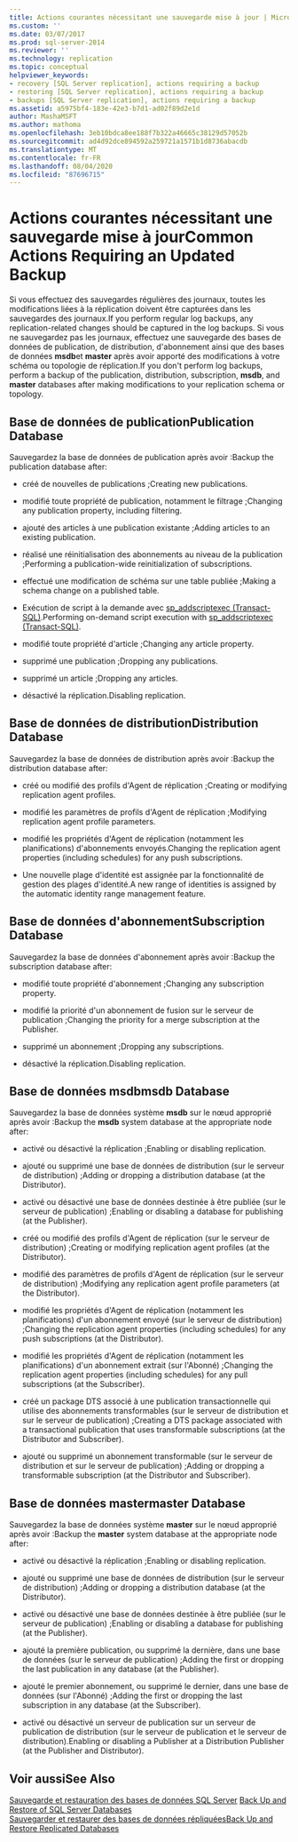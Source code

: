 ```yaml
---
title: Actions courantes nécessitant une sauvegarde mise à jour | Microsoft Docs
ms.custom: ''
ms.date: 03/07/2017
ms.prod: sql-server-2014
ms.reviewer: ''
ms.technology: replication
ms.topic: conceptual
helpviewer_keywords:
- recovery [SQL Server replication], actions requiring a backup
- restoring [SQL Server replication], actions requiring a backup
- backups [SQL Server replication], actions requiring a backup
ms.assetid: a5975bf4-183e-42e3-b7d1-ad02f89d2e1d
author: MashaMSFT
ms.author: mathoma
ms.openlocfilehash: 3eb10bdca8ee188f7b322a46665c38129d57052b
ms.sourcegitcommit: ad4d92dce894592a259721a1571b1d8736abacdb
ms.translationtype: MT
ms.contentlocale: fr-FR
ms.lasthandoff: 08/04/2020
ms.locfileid: "87696715"
---
```

# <a name="common-actions-requiring-an-updated-backup"></a><span data-ttu-id="4803b-102">Actions courantes nécessitant une sauvegarde mise à jour</span><span class="sxs-lookup"><span data-stu-id="4803b-102">Common Actions Requiring an Updated Backup</span></span>
  <span data-ttu-id="4803b-103">Si vous effectuez des sauvegardes régulières des journaux, toutes les modifications liées à la réplication doivent être capturées dans les sauvegardes des journaux.</span><span class="sxs-lookup"><span data-stu-id="4803b-103">If you perform regular log backups, any replication-related changes should be captured in the log backups.</span></span> <span data-ttu-id="4803b-104">Si vous ne sauvegardez pas les journaux, effectuez une sauvegarde des bases de données de publication, de distribution, d'abonnement ainsi que des bases de données **msdb**et **master** après avoir apporté des modifications à votre schéma ou topologie de réplication.</span><span class="sxs-lookup"><span data-stu-id="4803b-104">If you don't perform log backups, perform a backup of the publication, distribution, subscription, **msdb**, and **master** databases after making modifications to your replication schema or topology.</span></span>  
  
## <a name="publication-database"></a><span data-ttu-id="4803b-105">Base de données de publication</span><span class="sxs-lookup"><span data-stu-id="4803b-105">Publication Database</span></span>  
 <span data-ttu-id="4803b-106">Sauvegardez la base de données de publication après avoir :</span><span class="sxs-lookup"><span data-stu-id="4803b-106">Backup the publication database after:</span></span>  
  
-   <span data-ttu-id="4803b-107">créé de nouvelles de publications ;</span><span class="sxs-lookup"><span data-stu-id="4803b-107">Creating new publications.</span></span>  
  
-   <span data-ttu-id="4803b-108">modifié toute propriété de publication, notamment le filtrage ;</span><span class="sxs-lookup"><span data-stu-id="4803b-108">Changing any publication property, including filtering.</span></span>  
  
-   <span data-ttu-id="4803b-109">ajouté des articles à une publication existante ;</span><span class="sxs-lookup"><span data-stu-id="4803b-109">Adding articles to an existing publication.</span></span>  
  
-   <span data-ttu-id="4803b-110">réalisé une réinitialisation des abonnements au niveau de la publication ;</span><span class="sxs-lookup"><span data-stu-id="4803b-110">Performing a publication-wide reinitialization of subscriptions.</span></span>  
  
-   <span data-ttu-id="4803b-111">effectué une modification de schéma sur une table publiée ;</span><span class="sxs-lookup"><span data-stu-id="4803b-111">Making a schema change on a published table.</span></span>  
  
-   <span data-ttu-id="4803b-112">Exécution de script à la demande avec [sp_addscriptexec &#40;Transact-SQL&#41;](/sql/relational-databases/system-stored-procedures/sp-addscriptexec-transact-sql).</span><span class="sxs-lookup"><span data-stu-id="4803b-112">Performing on-demand script execution with [sp_addscriptexec &#40;Transact-SQL&#41;](/sql/relational-databases/system-stored-procedures/sp-addscriptexec-transact-sql).</span></span>  
  
-   <span data-ttu-id="4803b-113">modifié toute propriété d'article ;</span><span class="sxs-lookup"><span data-stu-id="4803b-113">Changing any article property.</span></span>  
  
-   <span data-ttu-id="4803b-114">supprimé une publication ;</span><span class="sxs-lookup"><span data-stu-id="4803b-114">Dropping any publications.</span></span>  
  
-   <span data-ttu-id="4803b-115">supprimé un article ;</span><span class="sxs-lookup"><span data-stu-id="4803b-115">Dropping any articles.</span></span>  
  
-   <span data-ttu-id="4803b-116">désactivé la réplication.</span><span class="sxs-lookup"><span data-stu-id="4803b-116">Disabling replication.</span></span>  
  
## <a name="distribution-database"></a><span data-ttu-id="4803b-117">Base de données de distribution</span><span class="sxs-lookup"><span data-stu-id="4803b-117">Distribution Database</span></span>  
 <span data-ttu-id="4803b-118">Sauvegardez la base de données de distribution après avoir :</span><span class="sxs-lookup"><span data-stu-id="4803b-118">Backup the distribution database after:</span></span>  
  
-   <span data-ttu-id="4803b-119">créé ou modifié des profils d'Agent de réplication ;</span><span class="sxs-lookup"><span data-stu-id="4803b-119">Creating or modifying replication agent profiles.</span></span>  
  
-   <span data-ttu-id="4803b-120">modifié les paramètres de profils d'Agent de réplication ;</span><span class="sxs-lookup"><span data-stu-id="4803b-120">Modifying replication agent profile parameters.</span></span>  
  
-   <span data-ttu-id="4803b-121">modifié les propriétés d'Agent de réplication (notamment les planifications) d'abonnements envoyés.</span><span class="sxs-lookup"><span data-stu-id="4803b-121">Changing the replication agent properties (including schedules) for any push subscriptions.</span></span>  
  
-   <span data-ttu-id="4803b-122">Une nouvelle plage d'identité est assignée par la fonctionnalité de gestion des plages d'identité.</span><span class="sxs-lookup"><span data-stu-id="4803b-122">A new range of identities is assigned by the automatic identity range management feature.</span></span>  
  
## <a name="subscription-database"></a><span data-ttu-id="4803b-123">Base de données d'abonnement</span><span class="sxs-lookup"><span data-stu-id="4803b-123">Subscription Database</span></span>  
 <span data-ttu-id="4803b-124">Sauvegardez la base de données d'abonnement après avoir :</span><span class="sxs-lookup"><span data-stu-id="4803b-124">Backup the subscription database after:</span></span>  
  
-   <span data-ttu-id="4803b-125">modifié toute propriété d'abonnement ;</span><span class="sxs-lookup"><span data-stu-id="4803b-125">Changing any subscription property.</span></span>  
  
-   <span data-ttu-id="4803b-126">modifié la priorité d'un abonnement de fusion sur le serveur de publication ;</span><span class="sxs-lookup"><span data-stu-id="4803b-126">Changing the priority for a merge subscription at the Publisher.</span></span>  
  
-   <span data-ttu-id="4803b-127">supprimé un abonnement ;</span><span class="sxs-lookup"><span data-stu-id="4803b-127">Dropping any subscriptions.</span></span>  
  
-   <span data-ttu-id="4803b-128">désactivé la réplication.</span><span class="sxs-lookup"><span data-stu-id="4803b-128">Disabling replication.</span></span>  
  
## <a name="msdb-database"></a><span data-ttu-id="4803b-129">Base de données msdb</span><span class="sxs-lookup"><span data-stu-id="4803b-129">msdb Database</span></span>  
 <span data-ttu-id="4803b-130">Sauvegardez la base de données système **msdb** sur le nœud approprié après avoir :</span><span class="sxs-lookup"><span data-stu-id="4803b-130">Backup the **msdb** system database at the appropriate node after:</span></span>  
  
-   <span data-ttu-id="4803b-131">activé ou désactivé la réplication ;</span><span class="sxs-lookup"><span data-stu-id="4803b-131">Enabling or disabling replication.</span></span>  
  
-   <span data-ttu-id="4803b-132">ajouté ou supprimé une base de données de distribution (sur le serveur de distribution) ;</span><span class="sxs-lookup"><span data-stu-id="4803b-132">Adding or dropping a distribution database (at the Distributor).</span></span>  
  
-   <span data-ttu-id="4803b-133">activé ou désactivé une base de données destinée à être publiée (sur le serveur de publication) ;</span><span class="sxs-lookup"><span data-stu-id="4803b-133">Enabling or disabling a database for publishing (at the Publisher).</span></span>  
  
-   <span data-ttu-id="4803b-134">créé ou modifié des profils d'Agent de réplication (sur le serveur de distribution) ;</span><span class="sxs-lookup"><span data-stu-id="4803b-134">Creating or modifying replication agent profiles (at the Distributor).</span></span>  
  
-   <span data-ttu-id="4803b-135">modifié des paramètres de profils d'Agent de réplication (sur le serveur de distribution) ;</span><span class="sxs-lookup"><span data-stu-id="4803b-135">Modifying any replication agent profile parameters (at the Distributor).</span></span>  
  
-   <span data-ttu-id="4803b-136">modifié les propriétés d'Agent de réplication (notamment les planifications) d'un abonnement envoyé (sur le serveur de distribution) ;</span><span class="sxs-lookup"><span data-stu-id="4803b-136">Changing the replication agent properties (including schedules) for any push subscriptions (at the Distributor).</span></span>  
  
-   <span data-ttu-id="4803b-137">modifié les propriétés d'Agent de réplication (notamment les planifications) d'un abonnement extrait (sur l'Abonné) ;</span><span class="sxs-lookup"><span data-stu-id="4803b-137">Changing the replication agent properties (including schedules) for any pull subscriptions (at the Subscriber).</span></span>  
  
-   <span data-ttu-id="4803b-138">créé un package DTS associé à une publication transactionnelle qui utilise des abonnements transformables (sur le serveur de distribution et sur le serveur de publication) ;</span><span class="sxs-lookup"><span data-stu-id="4803b-138">Creating a DTS package associated with a transactional publication that uses transformable subscriptions (at the Distributor and Subscriber).</span></span>  
  
-   <span data-ttu-id="4803b-139">ajouté ou supprimé un abonnement transformable (sur le serveur de distribution et sur le serveur de publication) ;</span><span class="sxs-lookup"><span data-stu-id="4803b-139">Adding or dropping a transformable subscription (at the Distributor and Subscriber).</span></span>  
  
## <a name="master-database"></a><span data-ttu-id="4803b-140">Base de données master</span><span class="sxs-lookup"><span data-stu-id="4803b-140">master Database</span></span>  
 <span data-ttu-id="4803b-141">Sauvegardez la base de données système **master** sur le nœud approprié après avoir :</span><span class="sxs-lookup"><span data-stu-id="4803b-141">Backup the **master** system database at the appropriate node after:</span></span>  
  
-   <span data-ttu-id="4803b-142">activé ou désactivé la réplication ;</span><span class="sxs-lookup"><span data-stu-id="4803b-142">Enabling or disabling replication.</span></span>  
  
-   <span data-ttu-id="4803b-143">ajouté ou supprimé une base de données de distribution (sur le serveur de distribution) ;</span><span class="sxs-lookup"><span data-stu-id="4803b-143">Adding or dropping a distribution database (at the Distributor).</span></span>  
  
-   <span data-ttu-id="4803b-144">activé ou désactivé une base de données destinée à être publiée (sur le serveur de publication) ;</span><span class="sxs-lookup"><span data-stu-id="4803b-144">Enabling or disabling a database for publishing (at the Publisher).</span></span>  
  
-   <span data-ttu-id="4803b-145">ajouté la première publication, ou supprimé la dernière, dans une base de données (sur le serveur de publication) ;</span><span class="sxs-lookup"><span data-stu-id="4803b-145">Adding the first or dropping the last publication in any database (at the Publisher).</span></span>  
  
-   <span data-ttu-id="4803b-146">ajouté le premier abonnement, ou supprimé le dernier, dans une base de données (sur l'Abonné) ;</span><span class="sxs-lookup"><span data-stu-id="4803b-146">Adding the first or dropping the last subscription in any database (at the Subscriber).</span></span>  
  
-   <span data-ttu-id="4803b-147">activé ou désactivé un serveur de publication sur un serveur de publication de distribution (sur le serveur de publication et le serveur de distribution).</span><span class="sxs-lookup"><span data-stu-id="4803b-147">Enabling or disabling a Publisher at a Distribution Publisher (at the Publisher and Distributor).</span></span>  
  
## <a name="see-also"></a><span data-ttu-id="4803b-148">Voir aussi</span><span class="sxs-lookup"><span data-stu-id="4803b-148">See Also</span></span>  
 <span data-ttu-id="4803b-149">[Sauvegarde et restauration des bases de données SQL Server](../../backup-restore/back-up-and-restore-of-sql-server-databases.md) </span><span class="sxs-lookup"><span data-stu-id="4803b-149">[Back Up and Restore of SQL Server Databases](../../backup-restore/back-up-and-restore-of-sql-server-databases.md) </span></span>  
 [<span data-ttu-id="4803b-150">Sauvegarder et restaurer des bases de données répliquées</span><span class="sxs-lookup"><span data-stu-id="4803b-150">Back Up and Restore Replicated Databases</span></span>](back-up-and-restore-replicated-databases.md)  
  
  
